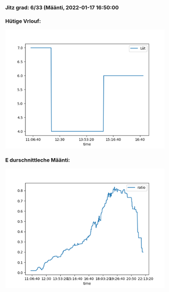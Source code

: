 ### Jitz grad: 6/33 (Määnti, 2022-01-17 16:50:00

### Hütige Vrlouf:
![Graph](Today.png)

### E durschnittleche Määnti:
![Graph](Määnti.png)